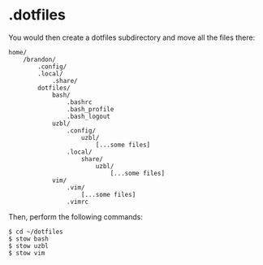 # .dotfiles

You would then create a dotfiles subdirectory and move all the files there:
```
home/
    /brandon/
        .config/
        .local/
            .share/
        dotfiles/
            bash/
                .bashrc
                .bash_profile
                .bash_logout
            uzbl/
                .config/
                    uzbl/
                        [...some files]
                .local/
                    share/
                        uzbl/
                            [...some files]
            vim/
                .vim/
                    [...some files]
                .vimrc
```
Then, perform the following commands:
```
$ cd ~/dotfiles
$ stow bash
$ stow uzbl
$ stow vim

